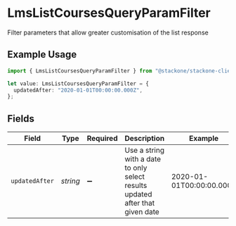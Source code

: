 # LmsListCoursesQueryParamFilter

Filter parameters that allow greater customisation of the list response

## Example Usage

```typescript
import { LmsListCoursesQueryParamFilter } from "@stackone/stackone-client-ts/sdk/models/operations";

let value: LmsListCoursesQueryParamFilter = {
  updatedAfter: "2020-01-01T00:00:00.000Z",
};
```

## Fields

| Field                                                                         | Type                                                                          | Required                                                                      | Description                                                                   | Example                                                                       |
| ----------------------------------------------------------------------------- | ----------------------------------------------------------------------------- | ----------------------------------------------------------------------------- | ----------------------------------------------------------------------------- | ----------------------------------------------------------------------------- |
| `updatedAfter`                                                                | *string*                                                                      | :heavy_minus_sign:                                                            | Use a string with a date to only select results updated after that given date | 2020-01-01T00:00:00.000Z                                                      |